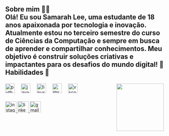 <h2 align="left">Sobre mim 👩‍💻<br>Olá! Eu sou Samarah Lee, uma estudante de 18 anos apaixonada por tecnologia e inovação. Atualmente estou no terceiro semestre do curso de Ciências da Computação e sempre em busca de aprender e compartilhar conhecimentos. Meu objetivo é construir soluções criativas e impactantes para os desafios do mundo digital! 🚀<br>Habilidades 🌟</h2>

###

<img align="right" height="150" src="https://media.discordapp.net/attachments/1287471438928023605/1355729441615253576/eu1.gif?ex=67e9fcef&is=67e8ab6f&hm=f4f90c36a1a5f4fd3cf4057a4370e32dbec3274d5e6e903546e8be857e187b61&=&width=968&height=968"  />

###

<div align="left">
  <img src="https://cdn.jsdelivr.net/gh/devicons/devicon/icons/python/python-original.svg" height="30" alt="python logo"  />
  <img width="12" />
  <img src="https://cdn.jsdelivr.net/gh/devicons/devicon/icons/java/java-original.svg" height="30" alt="java logo"  />
  <img width="12" />
  <img src="https://cdn.jsdelivr.net/gh/devicons/devicon/icons/linux/linux-original.svg" height="30" alt="linux logo"  />
  <img width="12" />
  <img src="https://cdn.jsdelivr.net/gh/devicons/devicon/icons/mysql/mysql-original.svg" height="30" alt="mysql logo"  />
  <img width="12" />
  <img src="https://cdn.jsdelivr.net/gh/devicons/devicon/icons/vscode/vscode-original.svg" height="30" alt="vscode logo"  />
</div>

###

<div align="left">
  <a href="https://www.instagram.com/lee.sassa/" target="_blank">
    <img src="https://img.shields.io/static/v1?message=Instagram&logo=instagram&label=&color=E4405F&logoColor=white&labelColor=&style=for-the-badge" height="35" alt="instagram logo"  />
  </a>
  <a href="https://www.linkedin.com/in/samarah-lee-348445344/" target="_blank">
    <img src="https://img.shields.io/static/v1?message=LinkedIn&logo=linkedin&label=&color=0077B5&logoColor=white&labelColor=&style=for-the-badge" height="35" alt="linkedin logo"  />
  </a>
  <a href="mailto:samarahleekr@gmail.com" target="_blank">
    <img src="https://img.shields.io/static/v1?message=Gmail&logo=gmail&label=&color=D14836&logoColor=white&labelColor=&style=for-the-badge" height="35" alt="gmail logo"  />
  </a>
</div>

###

